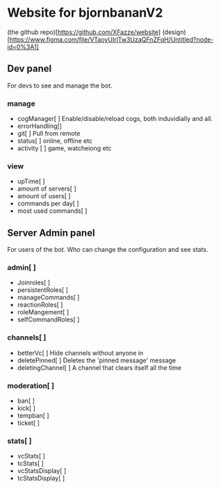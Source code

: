 # Website for bjornbananV2

(the github repo)[https://github.com/XFazze/website]
(design)[https://www.figma.com/file/VTaoyUIrlTw3UzaQFnZFqH/Untitled?node-id=0%3A1]

## Dev panel

For devs to see and manage the bot.

### manage

- cogManager[ ]
  Enable/disable/reload cogs, both induvidially and all.
- errorHandling[]
- git[ ]
  Pull from remote
- status[ ]
  online, offline etc
- activity [ ]
  game, watcheiong etc

### view

- upTime[ ]
- amount of servers[ ]
- amount of users[ ]
- commands per day[ ]
- most used commands[ ]

## Server Admin panel

For users of the bot. Who can change the configuration and see stats.

### admin[ ]

- Joinroles[ ]
- persistentRoles[ ]
- manageCommands[ ]
- reactionRoles[ ]
- roleMangement[ ]
- selfCommandRoles[ ]

### channels[ ]

- betterVc[ ]
  Hide channels without anyone in
- deletePinned[ ]
  Deletes the 'pinned message' message
- deletingChannel[ ]
  A channel that clears itself all the time

### moderation[ ]

- ban[ ]
- kick[ ]
- tempban[ ]
- ticket[ ]

### stats[ ]

- vcStats[ ]
- tcStats[ ]
- vcStatsDisplay[ ]
- tcStatsDisplay[ ]
